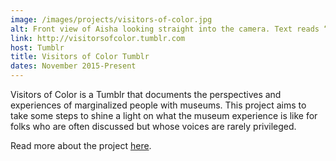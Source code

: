 ```yaml
---
image: /images/projects/visitors-of-color.jpg
alt: Front view of Aisha looking straight into the camera. Text reads “I want curation that shows the diversity within each culture, things that challenge the stereotypes that we subconsciously hold because of all the oppressive messages we see, hear and feel everyday.” Aisha Chaudhri, Reproductive Justice Activist and Educator
link: http://visitorsofcolor.tumblr.com
host: Tumblr
title: Visitors of Color Tumblr
dates: November 2015-Present
---
```

Visitors of Color is a Tumblr that documents the perspectives and experiences of marginalized people with museums. This project aims to take some steps to shine a light on what the museum experience is like for folks who are often discussed but whose voices are rarely privileged.

Read more about the project [here](https://incluseum.com/2015/12/03/visitors-of-color-tumblr/).
